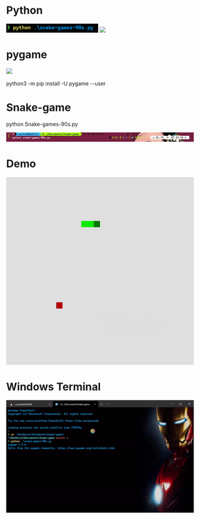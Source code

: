 # Python 
![](https://github.com/KuldeepSingh0/Snake-game/blob/master/img/img1.png)
![](https://github.com/KuldeepSingh0/Snake-game/blob/master/img/py-logo.gif?raw=true)
# pygame

![](https://www.pygame.org/images/logo_lofi.png)

python3 -m pip install -U pygame --user


# Snake-game

 python Snake-games-90s.py
 
 ![](https://github.com/KuldeepSingh0/Snake-game/blob/master/img/img.png?raw=true)


# Demo

 ![](https://github.com/KuldeepSingh0/Snake-game/blob/master/img/Snake-Game.gif?raw=true)
 
 # Windows Terminal
 
 ![](https://github.com/KuldeepSingh0/Snake-game/blob/master/img/terminal.gif?raw=true)
